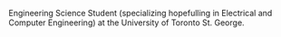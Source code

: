 Engineering Science Student (specializing hopefulling in Electrical and Computer Engineering) at the University of Toronto St. George.

<!--
<p align="center">
    <img src="https://skillicons.dev/icons?i=arduino,atom,autocad,bash,blender,c,css,git,js,md,powershell,py,raspberrypi,react,sass,tailwind,ts,java,unity,vscode" />
</p>
-->
